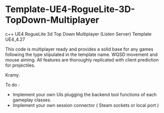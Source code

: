 # Template-UE4-RogueLite-3D-TopDown-Multiplayer
c++ UE4 RogueLite 3d Top Down Multiplayer (Listen Server) Template
UE4_4.27

This code is multiplayer ready and provides a solid base for any games following the type stipulated in the template name.
WQSD movement and mouse aiming. All features are thoroughly replicated with client prediction for projectiles.

Kramy.

To do :
  - Implement your own UIs plugging the backend tool functions of each gameplay classes.
  - Implement your own session connector ( Steam sockets or local port )
  
